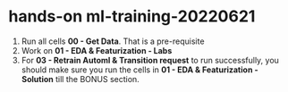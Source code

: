 # hands-on ml-training-20220621

1. Run all cells **00 - Get Data**. That is a pre-requisite
2. Work on **01 - EDA & Featurization - Labs**
3. For **03 - Retrain Automl & Transition request** to run successfully, you should make sure you run the cells in **01 - EDA & Featurization - Solution** till the BONUS section.
